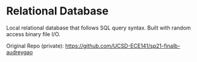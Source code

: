 # Relational Database
Local relational database that follows SQL query syntax. Built with random access binary file I/O.

Original Repo (private): https://github.com/UCSD-ECE141/sp21-finalb-audreygao

